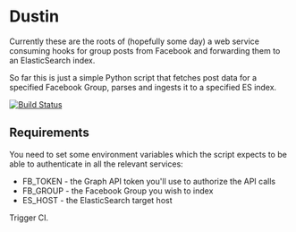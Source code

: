 # Dustin

Currently these are the roots of (hopefully some day) a web service consuming hooks for group posts from Facebook and forwarding them to an ElasticSearch index.

So far this is just a simple Python script that fetches post data for a specified Facebook Group, parses and ingests it to a specified ES index.

[![Build Status](https://travis-ci.org/msufa/dustin.svg?branch=master)](https://travis-ci.org/msufa/dustin)

## Requirements

You need to set some environment variables which the script expects to be able to authenticate in all the relevant services:
* FB_TOKEN - the Graph API token you'll use to authorize the API calls
* FB_GROUP - the Facebook Group you wish to index
* ES_HOST - the ElasticSearch target host

Trigger CI.
